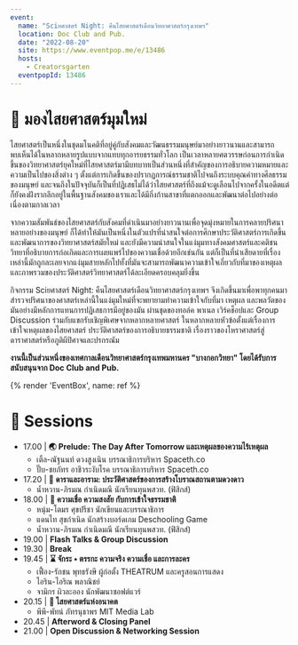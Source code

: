 ```yaml
---
event:
  name: "Sciยศาสตร์ Night: คืนไสยศาสตร์เดือนวิทยาศาสตร์กรุงเทพฯ"
  location: Doc Club and Pub.
  date: "2022-08-20"
  site: https://www.eventpop.me/e/13486
  hosts:
    - Creatorsgarten
  eventpopId: 13486
---
```


# 🔭 มองไสยศาสตร์มุมใหม่

ไสยศาสตร์เป็นหนึ่งในชุดมโนคติที่อยู่คู่กับสังคมและวัฒนธรรมมนุษย์มาอย่างยาวนานและสามารถพบเห็นได้ในหลากหลายรูปแบบจากแทบทุกอารยธรรมทั่วโลก เป็นเวลาหลายศตวรรษก่อนการกำเนิดขึ้นของวิทยาศาสตร์ยุคใหม่ที่ไสยศาสตร์มามีบทบาทเป็นส่วนหนึ่งที่สำคัญของการอธิบายความหมายและความเป็นไปของสิ่งต่าง ๆ ตั้งแต่การเกิดขึ้นของปรากฏการณ์ธรรมชาติไปจนถึงระบบคุณค่าทางศีลธรรมของมนุษย์ และจนถึงในปัจจุบันก็เป็นที่ปฏิเสธไม่ได้ว่าไสยศาสตร์ที่ถึงแม้จะดูเลือนไปจากครั้งในอดีตแต่ก็ยังคงฝังรากลึกอยู่ในพื้นฐานสังคมของเราและได้มีกิ่งก้านสาขาที่แตกออกและพัฒนาต่อไปอย่างต่อเนื่องตามกาลเวลา

จากความสัมพันธ์ของไสยศาสตร์กับสังคมที่ดำเนินมาอย่างยาวนานเพื่อจุดมุ่งหมายในการคลายปริศนาหลายอย่างของมนุษย์ ก็ได้ทำให้มันเป็นหนึ่งในตัวแปรที่น่าสนใจต่อการศึกษาประวัติศาสตร์การเกิดขึ้นและพัฒนาการของวิทยาศาสตร์สมัยใหม่ และยังมีความน่าสนใจในแง่มุมทางสังคมศาสตร์และคติชนวิทยาที่อธิบายการก่อเกิดและการเผยแพร่ไปของความเชื่อด้วยอีกเช่นกัน แต่ก็เป็นที่น่าเสียดายที่เรื่องเหล่านี้มักถูกละเลยจากแง่มุมสายหลักไปทั้งที่มันจะสามารถพัฒนาความเข้าใจเกี่ยวกับที่มาของเหตุผลและภาพรวมของประวัติศาสตร์วิทยาศาสตร์ได้ละเอียดครอบคลุมยิ่งขึ้น

กิจกรรม Sciยศาสตร์ Night: คืนไสยศาสตร์เดือนวิทยาศาสตร์กรุงเทพฯ จึงเกิดขึ้นมาเพื่อพาทุกคนมาสำรวจปริศนาของศาสตร์เหล่านี้ในแง่มุมใหม่ที่จะพยายามทำความเข้าใจกับที่มา เหตุผล และพลวัตของมันอย่างมีหลักการแทนการปฏิเสธการมีอยู่ของมัน ผ่านชุดของทอล์ค พาเนล เวิร์คช็อปและ Group Discussion ร่วมกับแขกรับเชิญพิเศษจากหลากหลายศาสตร์ ในหลากหลายหัวข้อตั้งแต่เรื่องการเข้าใจเหตุผลของไสยศาสตร์ ประวัติศาสตร์ของการอธิบายธรรมชาติ เรื่องราวของโหราศาสตร์สู่ดาราศาสตร์​ หรือภูติผีปิศาจและปรกรณัม

**งานนี้เป็นส่วนหนึ่งของเทศกาลเดือนวิทยาศาสตร์กรุงเทพมหานคร "บางกอกวิทยา" โดยได้รับการสนับสนุนจาก Doc Club and Pub.**

{% render 'EventBox', name: ref %}

# 🎤 Sessions

- 17.00 | **🌏 Prelude: The Day After Tomorrow และเหตุผลของความไร้เหตุผล**
  - เติ้ล-ณัฐนนท์ ดวงสูงเนิน บรรณาธิการบริหาร Spaceth.co
  - ปั๊บ-ชยภัทร อาชีวระงับโรค บรรณาธิการบริหาร Spaceth.co
- 17.20 | **💫 ดาราและอาราม: ประวัติศาสตร์ของการสร้างโบราณสถานตามดวงดาว**
  - น้ำหวาน-ภิรมณ กำเนิดมณี นักเรียนทุนพสวท. (ฟิสิกส์)
- 18.00 | **🔮 ความเชื่อ ความสงสัย กับการเข้าใจธรรมชาติ**
  - หนุ่ม-โตมร ศุขปรีชา นักเขียนและบรรณาธิการ
  - แดนไท สุขกำเนิด นักสร้างบอร์ดเกม Deschooling Game
  - น้ำหวาน-ภิรมณ กำเนิดมณี นักเรียนทุนพสวท. (ฟิสิกส์)
- 19.00 | **Flash Talks & Group Discussion**
- 19.30 | **Break**
- 19.45 | **⌛️ จักระ • ตรรกะ ความจริง ความเชื่อ และการละคร**
  - เฟื้อง-รักชน พุทธรังษี ผู้ก่อตั้ง THEATRUM และครูสอนการแสดง
  - ไอริน-ไอริณ พลาณิชย์
  - จามิกร ผิวละออง นักพัฒนาซอฟต์แวร์
- 20.15 | **👾 ไสยศาสตร์แห่งอนาคต**
  - พีพี-พัทน์ ภัทรนุธาพร MIT Media Lab
- 20.45 | **Afterword & Closing Panel**
- 21.00 | **Open Discussion & Networking Session**